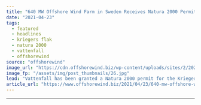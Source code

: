 ```yaml
---
title: "640 MW Offshore Wind Farm in Sweden Receives Natura 2000 Permit"
date: "2021-04-23"
tags: 
  - featured
  - headlines
  - kriegers flak
  - natura 2000
  - vattenfall
  - offshorewind
source: "offshorewind"
image_url: "https://cdn.offshorewind.biz/wp-content/uploads/sites/2/2020/08/20161114/Vattenfall_archive.jpg"
image_fp: "/assets/img/post_thumbnails/26.jpg"
lead: "Vattenfall has been granted a Natura 2000 permit for the Kriegers Flak offshore wind"
article_url: "https://www.offshorewind.biz/2021/04/23/640-mw-offshore-wind-farm-in-sweden-receives-natura-2000-permit/"
---
```


---
